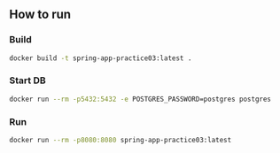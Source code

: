## How to run

### Build

```bash
docker build -t spring-app-practice03:latest .
```

### Start DB

```bash
docker run --rm -p5432:5432 -e POSTGRES_PASSWORD=postgres postgres
```

### Run

```bash
docker run --rm -p8080:8080 spring-app-practice03:latest
```
